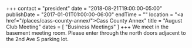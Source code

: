 +++
contact = "president"
date = "2018-08-21T19:00:00-05:00"
publishDate = "2017-01-01T01:00:00-06:00"
endTime = ""
location = "<a href=\"/places/cass-county-annex/\">Cass County Annex</a>"
title = "August Club Meeting"
dates = [ "Business Meetings" ]
+++
We meet in the basement meeting room. Please enter through the north
doors adjacent to the 2nd Ave S parking lot.


